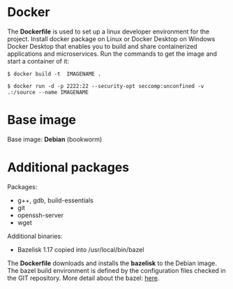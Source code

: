 # Docker

The __Dockerfile__ is used to set up a linux developer environment for the project. Install docker package on Linux or Docker Desktop on Windows Docker Desktop that enables you to build and share containerized applications and microservices. Run the commands to get the image and start a container of it:

```console
$ docker build -t  IMAGENAME .
```

```console
$ docker run -d -p 2222:22 --security-opt seccomp:unconfined -v .:/source --name IMAGENAME
```

# Base image

Base image: __Debian__ (bookworm)


# Additional packages

Packages:
* g++, gdb, build-essentials
* git
* openssh-server
* wget

Additional binaries:
* Bazelisk 1.17 copied into /usr/local/bin/bazel

The __Dockerfile__ downloads and installs the __bazelisk__ to the Debian image. The bazel build environment is defined by the configuration files checked in the GIT repository. More detail about the bazel: [here](README_Bazel.md).